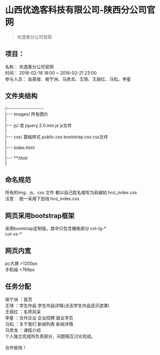 # 山西优逸客科技有限公司-陕西分公司官网
> 优逸客分公司官网

## 项目：
   名称：
   		优逸客分公司官网<br/>
   时间：
   		2016-02-18 18:00 ~ 2016-02-21 23:00<br/>
   参与人员：
   		岳英俊、侯宁洲、马彦龙、王琦、王丽红、马松、李星<br/>

## 文件夹结构
/-------------------<br/>
  |--- images/  所有图片<br/>
  |<br/>
  |--- js/      库 jquery.2.0.min.js   js文件<br/>
  |<br/>
  |--- css/     基础样式 public.css  bootstrap.css   css文件<br/>
  |<br/>
  |--- index.html<br/>
  |<br/>
  |--- **.html<br/>
  |<br/>

## 命名规范
  所有的img、js、css 文件 都以自己姓名缩写为前缀如   hnz_index.css  
  注意： 统一采用下划线     hnz_index.css 

## 网页采用bootstrap框架
  采用bootstrap定制版，其中只包含栅格部分
  col-lg-*   <br/>
  col-xs-*   <br/>

## 网页内宽
  pc大屏 >1200px <br/>
  手机端 <768px

## 任务分配
  侯宁洲 ：首页<br/>
  王琦   ：学生作品 学生作品详情(点击学生作品显示遮罩)<br/>
  王丽红 ：名师风采  <br/>
  李星   ：合作企业 企业招聘 就业学员 <br/>
  马松   ：关于我们 新闻列表 新闻详情<br/>
  马彦龙 ：课程介绍<br/>
  个人独立完成所负责部分，问题相互讨论完成。<br/>
<br/>
  合作愉快！
  



